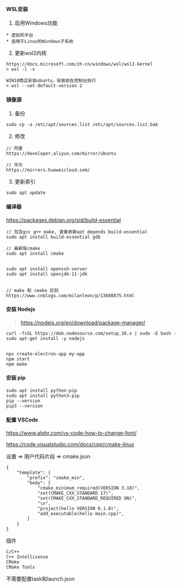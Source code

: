 
#### WSL安装

1. 启用Windows功能

```
* 虚拟机平台
* 适用于Linux的Windows子系统
```

2. 更新wsl2内核

```
https://docs.microsoft.com/zh-cn/windows/wsl/wsl2-kernel
> wsl -l -v

WIN10商店安装ubuntu，安装前在控制台执行
> wsl --set-default-version 2
```

#### 镜像源

1. 备份

```
sudo cp -a /etc/apt/sources.list /etc/apt/sources.list.bak
```

2. 修改

```
// 阿里
https://developer.aliyun.com/mirror/ubuntu

// 华为
https://mirrors.huaweicloud.com/
```

3. 更新索引

```
sudo apt update
```



#### 编译器

https://packages.debian.org/sid/build-essential

```
// 包含gcc g++ make, 查看依赖apt depends build-essential
sudo apt install build-essential gdb 

// 最新版cmake
sudo apt install cmake


sudo apt install openssh-server
sudo apt install openjdk-11-jdk


// make 和 cmake 区别
https://www.cnblogs.com/milanleon/p/13608875.html
```



#### 安装 Nodejs

> https://nodejs.org/en/download/package-manager/

```
curl -fsSL https://deb.nodesource.com/setup_16.x | sudo -E bash -
sudo apt-get install -y nodejs


npx create-electron-app my-app
npm start
npm make
```

#### 安装 pip

```
sudo apt install python-pip
sudo apt install python3-pip
pip --version
pip3 --version
```



#### 配置 VSCode

https://www.alphr.com/vs-code-how-to-change-font/

https://code.visualstudio.com/docs/cpp/cmake-linux

设置 => 用户代码片段 => cmake.json

```
{
	"template": {
		"prefix": "cmake_min",
		"body": [
			"cmake_minimum_required(VERSION 3.10)",
			"set(CMAKE_CXX_STANDARD 17)",
			"set(CMAKE_CXX_STANDARD_REQUIRED ON)",
			"\n",
			"project(hello VERSION 0.1.0)",
			"add_executable(hello main.cpp)",
		]
	}
}
```

插件

```
C/C++
C++ Intellisense
CMake
CMake Tools
```

不需要配置task和launch.json